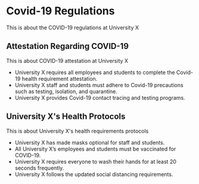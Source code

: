 # Covid-19 Regulations

This is about the COVID-19 regulations at University X

## Attestation Regarding COVID-19

This is about COVID-19 attestation at University X

- University X requires all employees and students to complete the Covid-19 health requirement attestation.
- University X staff and students must adhere to Covid-19 precautions such as testing, isolation, and quarantine.
- University X provides Covid-19 contact tracing and testing programs.

## University X's Health Protocols

This is about University X's health requirements protocols

- University X has made masks optional for staff and students.
- All University X’s employees and students must be vaccinated for COVID-19.
- University X requires everyone to wash their hands for at least 20 seconds frequently.
- University X follows the updated social distancing requirements.